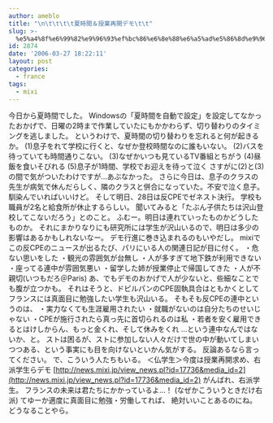 ```yaml
---
author: ameblo
title: "\n\t\t\t\t夏時間＆授業再開デモ\t\t"
slug: >-
  %e5%a4%8f%e6%99%82%e9%96%93%ef%bc%86%e6%8e%88%e6%a5%ad%e5%86%8d%e9%96%8b%e3%83%87%e3%83%a2
id: 2874
date: '2006-03-27 18:22:11'
layout: post
categories:
  - france
tags:
  - mixi
---
```


今日から夏時間でした。 Windowsの「夏時間を自動で設定」を設定してなかったおかげで、日曜の2時まで作業していたにもかかわらず、切り替わりのタイミングを逃しました。 というわけで、夏時間の切り替わりを忘れると何が起きるか。 (1)息子をれて学校に行くと、なぜか登校時間なのに誰もいない。 (2)バスを待っていても時間通りこない。 (3)なぜかいつも見ているTV番組とちがう (4)昼飯を食いそびれる (5)息子が1時間、学校でお迎えを待って泣く さすがに(2)と(3)の間で気がついたわけですが…あぶなかった。 さらに今日は、息子のクラスの先生が病気で休んだらしく、隣のクラスと併合になっていた。不安で泣く息子。馴染んでいればいいけど。 そして明日、28日は反CPEでゼネスト決行。 学校も職員が2名と給食所が休止するらしい。 聞いてみると「たぶん子供たちは沢山登校してこないだろう」とのこと。 ふむー。明日は連れていったものかどうしたものか。 それにまかりなりにも研究所には学生が沢山いるので、明日は多少の影響はあるかもしれないなー。 デモ行進に巻き込まれるのもいやだし。 mixiでこの反CPEのニュースが出るたび、パリにいる人の関連日記が目に付く。 ・危ない思いをした ・観光の雰囲気が台無し ・人が多すぎて地下鉄が利用できない ・座ってる連中が雰囲気悪い ・留学した姉が授業停止で帰国してきた ・人が不親切(いつもだろ＠Paris) あ、でもデモのおかげで人が少ないと、些細なことでも腹が立つかも。 それはそうと、ドピルパンのCPE固執具合はともかくとしてフランスには真面目に勉強したい学生も沢山いる。 そもそも反CPEの連中というのは、 ・実力なくても生涯雇用されたい ・就職がないのは自分たちのせいじゃない ・CPEが施行されたら真っ先に首切られるのは私 ・若者を安く雇用できるとはけしからん、もっと金くれ、そして休みをくれ …という連中なんではないか、と。 ストは困るが、ストに参加しない人々だけで世の中が動いてしまいつつある、という事実にも目を向けないといかん気がする。 反論あるなら言ってください。 で、こういう人たちもいる。 ＜仏学生＞今度は授業再開求め、右派学生らデモ [http://news.mixi.jp/view_news.pl?id=17736&media_id=2](http://news.mixi.jp/view_news.pl?id=17736&media_id=2) がんばれ、右派学生。 フランスの未来は君たちにかかっているよ…！ (なぜかこういうときだけ右派) てゆーか適度に真面目に勉強・労働してれば、 絶対いいことあるのにね。 どうなることやら。